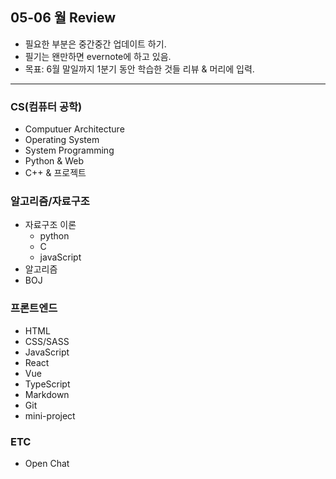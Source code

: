 ## 05-06 월 Review

- 필요한 부분은 중간중간 업데이트 하기.
- 필기는 왠만하면 evernote에 하고 있음.
- 목표: 6월 말일까지 1분기 동안 학습한 것들 리뷰 & 머리에 입력.
<hr>

### CS(컴퓨터 공학)

- Computuer Architecture
- Operating System
- System Programming
- Python & Web
- C++ & 프로젝트

### 알고리즘/자료구조

- 자료구조 이론
  - python
  - C
  - javaScript
- 알고리즘
- BOJ

### 프론트엔드

- HTML
- CSS/SASS
- JavaScript
- React
- Vue
- TypeScript
- Markdown
- Git
- mini-project

### ETC

- Open Chat
